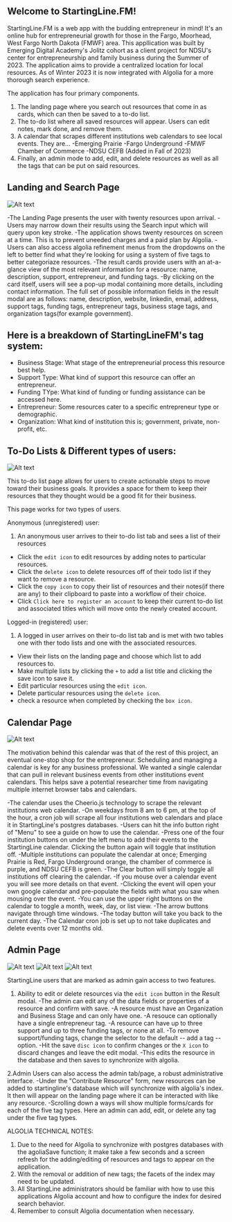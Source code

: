 ## Welcome to StartingLine.FM!

StartingLine.FM is a web app with the budding entrepreneur in mind!
It's an online hub for entrepreneurial growth for those in the Fargo, Moorhead, West Fargo North Dakota (FMWF) area.
This appllication was built by Emerging Digital Academy's Jolitz cohort as a client project for NDSU's center for entrepreneurship and family business during the Summer of 2023.
The application aims to provide a centralized location for local resources.
As of Winter 2023 it is now integrated with Algolia for a more thorough search experience. 

The application has four primary components.

1. The landing page where you search out resources that come in as cards, which can then be saved to a to-do list.
2. The to-do list where all saved resources will appear. Users can edit notes, mark done, and remove them. 
3. A calendar that scrapes different institutions web calendars to see local events. They are...
  -Emerging Prairie
  -Fargo Underground
  -FMWF Chamber of Commerce
  -NDSU CEFB (Added in Fall of 2023)
4. Finally, an admin mode to add, edit, and delete resources as well as all the tags that can be put on said resources. 

## Landing and Search Page

![Alt text](public/images/landing-page-screenshot.png)

-The Landing Page presents the user with twenty resources upon arrival.
-Users may narrow down their results using the Search input which will query upon key stroke.
-The application shows twenty resources on screen at a time. This is to prevent uneeded charges and a paid plan by Algolia.
-Users can also access algolia refinement menus from the dropdowns on the left to better find what they're looking for using a system of five tags to better categoriaze resources.
-The result cards provide users with an at-a-glance view of the most relevant information for a resource: name, description, support, entrepreneur, and funding tags. 
-By clicking on the card itself, users will see a pop-up modal containing more details, including contact information. The full set of possible information fields in the result modal are as follows: name, description, website, linkedin, email, address, support tags, funding tags, entrepreneur tags, business stage tags, and organization tags(for example government).

## Here is a breakdown of StartingLineFM's tag system:
- Business Stage: What stage of the entrepreneurial process this resource best help.
- Support Type: What kind of support this resource can offer an entrepreneur.
- Funding TYpe: What kind of funding or funding assistance can be accessed here.
- Entrepreneur: Some resources cater to a specific entrepreneur type or demographic.
- Organization: What kind of institution this is; government, private, non-profit, etc.

## To-Do Lists & Different types of users:

![Alt text](public/images/to-do-list-screenshot.png)

 This to-do list page allows for users to create actionable steps to move toward their business goals. It provides a space for them to keep their resources that they thought would be a good fit for their business.

  This page works for two types of users.  

Anonymous (unregistered) user:
 1. An anonymous user arrives to their to-do list tab and sees a list of their resources 
 - Click the `edit icon` to edit resources by adding notes to particular resources.
 - Click the `delete icon` to delete resources off of their todo list if they want to remove a resource.
 - Click the `copy icon` to copy their list of resources and their notes(if there are any) to their clipboard to paste into a workflow of their choice.
 - Click `Click here to register an account` to keep their current to-do list and associated titles which will move onto the newly created account. 

Logged-in (registered) user:
 1. A logged in user arrives on their to-do list tab and is met with two tables one with ther todo lists and one with the associated resources. 
 - View their lists on the landing page and choose which list to add resources to. 
 - Make multiple lists by clicking the `+` to add a list title and clicking the save icon to save it. 
 - Edit particular resources using the `edit icon`. 
 - Delete particular resources using the `delete icon`.
 - check a resource when completed by checking the `box icon`.

## Calendar Page

![Alt text](public/images/Calendar-page-screenshot.png)

The motivation behind this calendar was that of the rest of this project, an eventual one-stop shop for the entrepreneur. Scheduling and managing a calendar is key for any business professional. We wanted a single calendar that can pull in relevant business events from other institutions event calendars. This helps save a potential researcher time from navigating multiple internet browser tabs and calendars. 

-The calendar uses the Cheerio.js technology to scrape the relevant institutions web calendar. -On weekdays from 8 am to 6 pm, at the top of the hour, a cron job will scrape all four institutions web calendars and place it in StartingLine's postgres databases.
-Users can hit the info button right of "Menu" to see a guide on how to use the calendar.
-Press one of the four institution buttons on under the left menu to add their events to the   StartingLine calendar. Clicking the button again will toggle that institution off.
-Multiple institutions can populate the calendar at once; Emerging Prairie is Red, Fargo Underground orange, the chamber of commerce is purple, and NDSU CEFB is green. 
-The Clear button will simply toggle all institutions off clearing the calendar. 
-If you mouse over a calendar event you will see more details on that event. 
-Clicking the event will open your own google calendar and pre-populate the fields with what you saw when mousing over the event. 
-You can use the upper right buttons on the calendar to toggle a month, week, day, or list view. 
-The arrow buttons navigate through time windows. 
-The today button will take you back to the current day.
-The Calendar cron job is set up to not take duplicates and delete events over 12 months old.

## Admin Page

![Alt text](public/images/admin-edit-modal-screenshot.png)
![Alt text](public/images/admin-page-screenshot-1.png)
![Alt text](public/images/admin-page-screenshot-2.png)

StartingLine users that are marked as admin gain access to two features.

1. Ability to edit or delete resources via the `edit icon` button in the Result modal.
-The admin can edit any of the data fields or properties of a resource and confirm with save.
-A resource must have an Organization and Business Stage and can only have one.
-A resouce can optionally have a single entrepreneur tag.
-A resource can have up to three support and up to three funding tags, or none at all.
-To remove support/funding tags, change the selector to the default -- add a tag -- option.
-Hit the save `disc icon` to confirm changes or the `X icon` to discard changes and leave the edit modal.
-This edits the resource in the database and then saves to synchronize with algolia. 

2.Admin Users can also access the admin tab/page, a robust administrative interface.
-Under the "Contribute Resource" form, new resources can be added to startingline's database which will synchronize with algolia's index. It then will appear on the landing page where it can be interacted with like any resource.
-Scrolling down a ways will show multiple forms/cards for each of the five tag types. Here an admin can add, edit, or delete any tag under the five tag types. 

ALGOLIA TECHNICAL NOTES:
1. Due to the need for Algolia to synchronize with postgres databases with the agoliaSave function; it make take a few seconds and a screen refresh for the adding/editing of resources and tags to appear on the application.
2. With the removal or addition of new tags; the facets of the index may need to be updated. 
3. All StartingLine administrators should be familiar with how to use this applications Algolia account and how to configure the index for desired search behavior. 
4. Remember to consult Algolia documentation when necessary.
